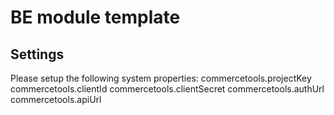 # BE module template

## Settings

Please setup the following system properties:
commercetools.projectKey
commercetools.clientId
commercetools.clientSecret
commercetools.authUrl
commercetools.apiUrl